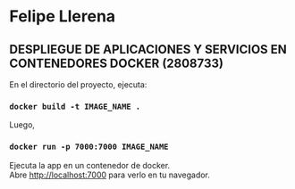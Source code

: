# Felipe Llerena

## DESPLIEGUE DE APLICACIONES Y SERVICIOS EN CONTENEDORES DOCKER (2808733)

En el directorio del proyecto, ejecuta:

### `docker build -t IMAGE_NAME .`

Luego,

### `docker run -p 7000:7000 IMAGE_NAME`

Ejecuta la app en un contenedor de docker.\
Abre [http://localhost:7000](http://localhost:7000) para verlo en tu navegador.
